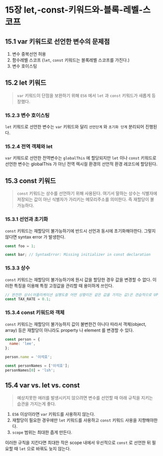 # 15장 let,-const-키워드와-블록-레벨-스코프

## 15.1 var 키워드로 선언한 변수의 문제점

1. 변수 중복선언 허용
2. 함수레벨 스코프 (`let`, `const` 키워드는 블록레벨 스코프를 가진다.)
3. 변수 호이스팅

## 15.2 let 키워드

> `var` 키워드이 단점을 보완하기 위해 `ES6` 에서 `let` 과 `const` 키워드가 새롭게 등장했다.

### 15.2.3 변수 호이스팅

`let` 키워드로 선언한 변수는 `var` 키워드와 달리 `선언단계` 와 `초기화 단계` 분리되어 진행된다.

### 15.2.4 전역 객체와 let

`var` 키워드로 선언한 전역변수는 `globalThis` 에 할당되지만 `let` 이나 `const` 키워드로 선언한 변수는 globalThis 가 아닌 전역 렉시컬 환경의 선언적 환경 레코드에 할당된다.

## 15.3 const 키워드

> `const` 키워드는 상수를 선언하기 위해 사용된다. 여기서 말하는 상수는 식별자에 저장되는 값이 아닌 식별자가 가리키는 메모리주소를 의미한다. 즉 재할당이 불가능하다.

### 15.3.1 선언과 초기화

`const` 키워드는 재할당이 불가능하기에 반드시 선언과 동시에 초기화해야한다. 그렇지 않다면 syntax error 가 발생한다.

```js
const foo = 1;

const bar; // SyntaxError: Missing initializer in const declaration
```

### 15.3.3 상수

`const` 키워드는 재할당이 불가능하기에 원시 값을 할당한 경우 값을 변경할 수 없다.
이러한 특징을 이용해 특정 고정값을 관리할 때 용이하게 쓰인다.

```js
// 완전한 상수(어플리케이션 실행도중 어떤 상황이든 같은 값을 가지는 값)은 관습적으로 UPPER_SNAKE_CASE 를 사용해 선언한다.
const TAX_RATE = 0.1;
```

### 15.3.4 const 키워드와 객체

`const` 키워드는 재할당이 불가능하지 값이 불변한건 아니다 따라서 객체(object, array) 등은 재할당이 아니라도 property 나 element 를 변경할 수 있다.

```js
const person = {
  name: 'lee',
};

person.name = '이석호';

const personNames = ['이석호'];
personNames[0] = 'lsh';
```

## 15.4 var vs. let vs. const

> 예상치못한 에러를 발생시키지 않으려면 변수를 선언할 때 아래 규칙을 지키는 습관을 가지는게 좋다.

1. `ES6` 이상이라면 `var` 키워드를 사용하지 않는다.
2. 재할당이 필요한 경우에만 `let` 키워드를 사용하고 `const` 키워드 사용을 지향해야한다.
3. `scope` 범위는 최대한 좁게 만든다.

이러한 규칙을 지킨다면 최대한 작은 scope 내에서 우선적으로 `const` 로 선언한 뒤 필요할 때 `let` 으로 바꿔도 늦지 않는다.
